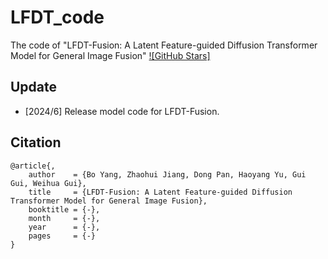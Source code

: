 # LFDT_code
The code of "LFDT-Fusion: A Latent Feature-guided Diffusion Transformer Model for General Image Fusion"
[![GitHub Stars]](https://github.com/BOYang-pro/LFDT-Fusion)
## Update
- [2024/6] Release model code for LFDT-Fusion.


## Citation
```
@article{,
    author    = {Bo Yang, Zhaohui Jiang, Dong Pan, Haoyang Yu, Gui Gui, Weihua Gui},
    title     = {LFDT-Fusion: A Latent Feature-guided Diffusion Transformer Model for General Image Fusion},
    booktitle = {-},
    month     = {-},
    year      = {-},
    pages     = {-}
}
```
